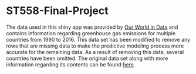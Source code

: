 # ST558-Final-Project
The data used in this shiny app was provided by [Our World in Data](https://ourworldindata.org) and contains information regarding greenhouse gas emissions for multiple countries from 1990 to 2016. This data set has been modified to remove any rows that are missing data to make the predictive modeling process more accurate for the remaining data. As a result of removing this data, several countries have been omitted.   The original data set along with more information regarding its contents can be found [here](https://ourworldindata.org/co2-and-other-greenhouse-gas-emissions).  